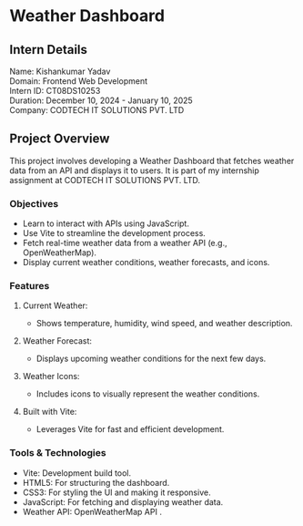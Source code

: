 # Weather Dashboard  

## Intern Details  
Name: Kishankumar Yadav  
Domain: Frontend Web Development  
Intern ID: CT08DS10253  
Duration: December 10, 2024 - January 10, 2025  
Company: CODTECH IT SOLUTIONS PVT. LTD  

## Project Overview  
This project involves developing a Weather Dashboard that fetches weather data from an API and displays it to users. It is part of my internship assignment at CODTECH IT SOLUTIONS PVT. LTD.  

### Objectives  
- Learn to interact with APIs using JavaScript.  
- Use Vite to streamline the development process.  
- Fetch real-time weather data from a weather API (e.g., OpenWeatherMap).  
- Display current weather conditions, weather forecasts, and icons.  

### Features  
1. Current Weather:  
   - Shows temperature, humidity, wind speed, and weather description.  

2. Weather Forecast:  
   - Displays upcoming weather conditions for the next few days.  

3. Weather Icons:  
   - Includes icons to visually represent the weather conditions.  

4. Built with Vite:  
   - Leverages Vite for fast and efficient development.  

### Tools & Technologies  
- Vite: Development build tool.  
- HTML5: For structuring the dashboard.  
- CSS3: For styling the UI and making it responsive.  
- JavaScript: For fetching and displaying weather data.  
- Weather API: OpenWeatherMap API .  



